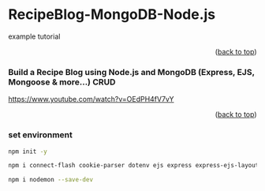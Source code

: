 # RecipeBlog-MongoDB-Node.js
example tutorial


<p align="right">(<a href="#top">back to top</a>)</p>


### Build a Recipe Blog using Node.js and MongoDB (Express, EJS, Mongoose & more...) CRUD
https://www.youtube.com/watch?v=OEdPH4fV7vY


<p align="right">(<a href="#top">back to top</a>)</p>


### set environment

```bash
npm init -y 
```

```bash
npm i connect-flash cookie-parser dotenv ejs express express-ejs-layouts express-fileupload express-session mongodb mongoose
```

```bash
npm i nodemon --save-dev 
```